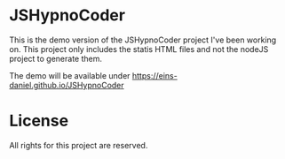 # JSHypnoCoder
This is the demo version of the JSHypnoCoder project I've been working on.
This project only includes the statis HTML files and not the nodeJS project to generate them.

The demo will be available under https://eins-daniel.github.io/JSHypnoCoder

# License

All rights for this project are reserved.